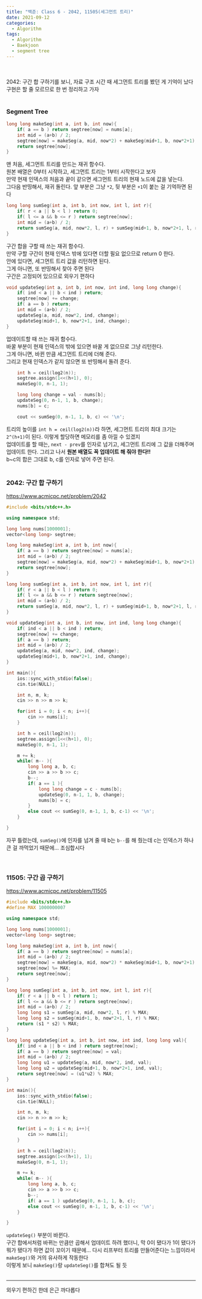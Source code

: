 ```yaml
---
title: "백준: Class 6 - 2042, 11505(세그먼트 트리)"
date: 2021-09-12
categories:
  - Algorithm
tags:
  - Algorithm
  - Baekjoon
  - segment tree
---
```


<br></br>
2042: 구간 합 구하기를 보니, 자료 구조 시간 때 세그먼트 트리를 봤던 게 기억이 났다  
구현은 할 줄 모르므로 한 번 정리하고 가자
<br></br>

### Segment Tree
```cpp
long long makeSeg(int a, int b, int now){
    if( a == b ) return segtree[now] = nums[a];
    int mid = (a+b) / 2;
    segtree[now] = makeSeg(a, mid, now*2) + makeSeg(mid+1, b, now*2+1);
    return segtree[now];
}
```
맨 처음, 세그먼트 트리를 만드는 재귀 함수다.  
원본 배열은 0부터 시작하고, 세그먼트 트리는 1부터 시작한다고 보자  
만약 현재 인덱스의 처음과 끝이 같으면 세그먼트 트리의 현재 노드에 값을 넣는다.  
그다음 반띵해서, 재귀 돌린다. 앞 부분은 그냥 `*2`, 뒷 부분은 `+1`이 붙는 걸 기억하면 된다

```cpp
long long sumSeg(int a, int b, int now, int l, int r){
    if( r < a || b < l ) return 0;
    if( l <= a && b <= r ) return segtree[now];
    int mid = (a+b) / 2;
    return sumSeg(a, mid, now*2, l, r) + sumSeg(mid+1, b, now*2+1, l, r);
}
```
구간 합을 구할 때 쓰는 재귀 함수다.  
만약 구할 구간이 현재 인덱스 밖에 있다면 더할 필요 없으므로 return 0 한다.  
안에 있다면, 세그먼트 트리 값을 리턴하면 된다.  
그게 아니면, 또 반띵해서 찾아 주면 된다  
구간은 고정되어 있으므로 외우기 편하다  

```cpp
void updateSeg(int a, int b, int now, int ind, long long change){
    if( ind < a || b < ind ) return;
    segtree[now] += change;
    if( a == b ) return;
    int mid = (a+b) / 2;
    updateSeg(a, mid, now*2, ind, change);
    updateSeg(mid+1, b, now*2+1, ind, change);
}
```
업데이트할 때 쓰는 재귀 함수다.  
바꿀 부분이 현재 인덱스의 밖에 있으면 바꿀 게 없으므로 그냥 리턴한다.  
그게 아니면, 바뀐 만큼 세그먼트 트리에 더해 준다.  
그리고 현재 인덱스가 같지 않으면 또 반띵해서 돌려 준다.

```cpp
    int h = ceil(log2(n));
    segtree.assign(1<<(h+1), 0);
    makeSeg(0, n-1, 1);

    long long change = val - nums[b];
    updateSeg(0, n-1, 1, b, change);
    nums[b] = c;

    cout << sumSeg(0, n-1, 1, b, c) << '\n';
```
트리의 높이를 `int h = ceil(log2(n))`라 하면, 세그먼트 트리의 최대 크기는 `2^(h+1)`이 된다. 이렇게 할당하면 메모리를 좀 아낄 수 있겠지  
업데이트를 할 때는, `next - prev`를 인자로 넘기고, 세그먼트 트리에 그 값을 더해주며 업데이트 한다. 그리고 나서 **원본 배열도 꼭 업데이트 해 줘야 한다!!**  
b~c의 합은 그대로 b, c를 인자로 넣어 주면 된다.
<br></br>

### 2042: 구간 합 구하기
https://www.acmicpc.net/problem/2042
```cpp
#include <bits/stdc++.h>

using namespace std;

long long nums[1000001];
vector<long long> segtree;

long long makeSeg(int a, int b, int now){
    if( a == b ) return segtree[now] = nums[a];
    int mid = (a+b) / 2;
    segtree[now] = makeSeg(a, mid, now*2) + makeSeg(mid+1, b, now*2+1);
    return segtree[now];
}

long long sumSeg(int a, int b, int now, int l, int r){
    if( r < a || b < l ) return 0;
    if( l <= a && b <= r ) return segtree[now];
    int mid = (a+b) / 2;
    return sumSeg(a, mid, now*2, l, r) + sumSeg(mid+1, b, now*2+1, l, r);
}

void updateSeg(int a, int b, int now, int ind, long long change){
    if( ind < a || b < ind ) return;
    segtree[now] += change;
    if( a == b ) return;
    int mid = (a+b) / 2;
    updateSeg(a, mid, now*2, ind, change);
    updateSeg(mid+1, b, now*2+1, ind, change);
}

int main(){
    ios::sync_with_stdio(false);
    cin.tie(NULL);

    int n, m, k;
    cin >> n >> m >> k;

    for(int i = 0; i < n; i++){
        cin >> nums[i];
    }

    int h = ceil(log2(n));
    segtree.assign(1<<(h+1), 0);
    makeSeg(0, n-1, 1);

    m += k;
    while( m-- ){
        long long a, b, c;
        cin >> a >> b >> c;
        b--;
        if( a == 1 ){
            long long change = c - nums[b];
            updateSeg(0, n-1, 1, b, change);
            nums[b] = c;
        }
        else cout << sumSeg(0, n-1, 1, b, c-1) << '\n';
    }

}
```
자꾸 틀렸는데, `sumSeg()`에 인자를 넘겨 줄 때 b는 `b--`를 해 줬는데 c는 인덱스가 하나 큰 걸 까먹었기 때문에... 조심합시다  
<br></br>


### 11505: 구간 곱 구하기
https://www.acmicpc.net/problem/11505
```cpp
#include <bits/stdc++.h>
#define MAX 1000000007

using namespace std;

long long nums[1000001];
vector<long long> segtree;

long long makeSeg(int a, int b, int now){
    if( a == b ) return segtree[now] = nums[a];
    int mid = (a+b) / 2;
    segtree[now] = makeSeg(a, mid, now*2) * makeSeg(mid+1, b, now*2+1);
    segtree[now] %= MAX;
    return segtree[now];
}

long long sumSeg(int a, int b, int now, int l, int r){
    if( r < a || b < l ) return 1;
    if( l <= a && b <= r ) return segtree[now];
    int mid = (a+b) / 2;
    long long s1 = sumSeg(a, mid, now*2, l, r) % MAX;
    long long s2 = sumSeg(mid+1, b, now*2+1, l, r) % MAX;
    return (s1 * s2) % MAX;
}

long long updateSeg(int a, int b, int now, int ind, long long val){
    if( ind < a || b < ind ) return segtree[now];
    if( a == b ) return segtree[now] = val;
    int mid = (a+b) / 2;
    long long u1 = updateSeg(a, mid, now*2, ind, val);
    long long u2 = updateSeg(mid+1, b, now*2+1, ind, val);
    return segtree[now] = (u1*u2) % MAX;
}

int main(){
    ios::sync_with_stdio(false);
    cin.tie(NULL);

    int n, m, k;
    cin >> n >> m >> k;

    for(int i = 0; i < n; i++){
        cin >> nums[i];
    }

    int h = ceil(log2(n));
    segtree.assign(1<<(h+1), 1);
    makeSeg(0, n-1, 1);

    m += k;
    while( m-- ){
        long long a, b, c;
        cin >> a >> b >> c;
        b--;
        if( a == 1 ) updateSeg(0, n-1, 1, b, c);
        else cout << sumSeg(0, n-1, 1, b, c-1) << '\n';
    }

}
```
`updateSeg()` 부분이 바뀐다.  
구간 합에서처럼 바뀌는 만큼만 곱해서 업데이트 하려 했더니, 막 0이 됐다가 1이 됐다가 뭐가 됐다가 하면 값이 꼬이기 때문에... 다시 리프부터 트리를 만들어준다는 느낌이라서 `makeSeg()`와 거의 유사하게 작동한다  
이렇게 보니 `makeSeg()`랑 `updateSeg()`를 합쳐도 될 듯
<br></br>

---
외우기 편하긴 한데 은근 까다롭다
<br></br>
